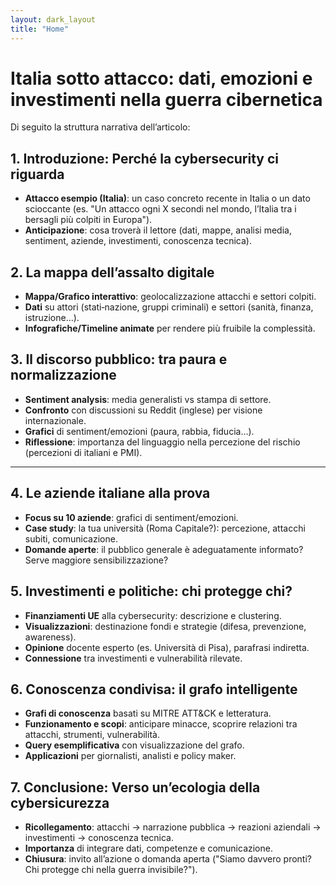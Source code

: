 ```yaml
---
layout: dark_layout
title: "Home"
---
```



# Italia sotto attacco: dati, emozioni e investimenti nella guerra cibernetica

Di seguito la struttura narrativa dell’articolo:

## 1. Introduzione: Perché la cybersecurity ci riguarda

- **Attacco esempio (Italia)**: un caso concreto recente in Italia o un dato scioccante (es. "Un attacco ogni X secondi nel mondo, l’Italia tra i bersagli più colpiti in Europa").
- **Anticipazione**: cosa troverà il lettore (dati, mappe, analisi media, sentiment, aziende, investimenti, conoscenza tecnica).

## 2. La mappa dell’assalto digitale

- **Mappa/Grafico interattivo**: geolocalizzazione attacchi e settori colpiti.
- **Dati** su attori (stati‑nazione, gruppi criminali) e settori (sanità, finanza, istruzione…).
- **Infografiche/Timeline animate** per rendere più fruibile la complessità.

## 3. Il discorso pubblico: tra paura e normalizzazione

- **Sentiment analysis**: media generalisti vs stampa di settore.
- **Confronto** con discussioni su Reddit (inglese) per visione internazionale.
- **Grafici** di sentiment/emozioni (paura, rabbia, fiducia…).
- **Riflessione**: importanza del linguaggio nella percezione del rischio (percezioni di italiani e PMI).

---

## 4. Le aziende italiane alla prova

- **Focus su 10 aziende**: grafici di sentiment/emozioni.
- **Case study**: la tua università (Roma Capitale?): percezione, attacchi subiti, comunicazione.
- **Domande aperte**: il pubblico generale è adeguatamente informato? Serve maggiore sensibilizzazione?

## 5. Investimenti e politiche: chi protegge chi?

- **Finanziamenti UE** alla cybersecurity: descrizione e clustering.
- **Visualizzazioni**: destinazione fondi e strategie (difesa, prevenzione, awareness).
- **Opinione** docente esperto (es. Università di Pisa), parafrasi indiretta.
- **Connessione** tra investimenti e vulnerabilità rilevate.

## 6. Conoscenza condivisa: il grafo intelligente

- **Grafi di conoscenza** basati su MITRE ATT&CK e letteratura.
- **Funzionamento e scopi**: anticipare minacce, scoprire relazioni tra attacchi, strumenti, vulnerabilità.
- **Query esemplificativa** con visualizzazione del grafo.
- **Applicazioni** per giornalisti, analisti e policy maker.

## 7. Conclusione: Verso un’ecologia della cybersicurezza

- **Ricollegamento**: attacchi → narrazione pubblica → reazioni aziendali → investimenti → conoscenza tecnica.
- **Importanza** di integrare dati, competenze e comunicazione.
- **Chiusura**: invito all’azione o domanda aperta ("Siamo davvero pronti? Chi protegge chi nella guerra invisibile?").
